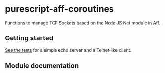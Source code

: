 # purescript-aff-coroutines

Functions to manage TCP Sockets based on the Node JS Net module in Aff.

## Getting started


[See the tests](https://github.com/joopringelberg/purescript-aff-sockets/tree/master/test/) for a simple echo server and a Telnet-like client.

## Module documentation
